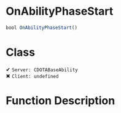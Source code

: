 # OnAbilityPhaseStart
```js
bool OnAbilityPhaseStart()
```
# Class
✔ `Server: CDOTABaseAbility`  
✖ `Client: undefined`  

# Function Description

